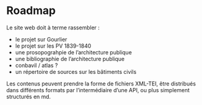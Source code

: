 # Roadmap
Le site web doit à terme rassembler :
- le projet sur Gourlier
- le projet sur les PV 1839-1840
- une prosopograhpie de l’architecture publique
- une bibliographie de l’architecture publique
- conbavil / atlas ?
- un répertoire de sources sur les bâtiments civils

Les contenus peuvent prendre la forme de fichiers XML-TEI, être distribués dans différents formats par l’intermédiaire d’une API, ou plus simplement structurés en md.
